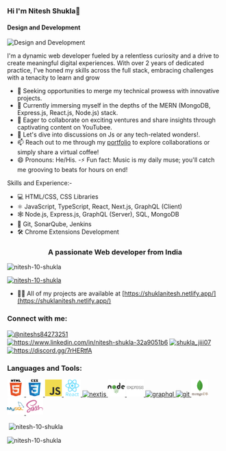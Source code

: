 ### Hi I'm Nitesh Shukla👋
#### Design and Development
![Design and Development](https://pbs.twimg.com/profile_banners/1214956097296953344/1623826429/1080x360)

I'm a dynamic web developer fueled by a relentless curiosity and a drive to create meaningful digital experiences.
With over 2 years of dedicated practice, 
I've honed my skills across the full stack, embracing challenges with a tenacity to learn and grow

- 🔭 Seeking opportunities to merge my technical prowess with innovative projects.
- 🌱 Currently immersing myself in the depths of the MERN (MongoDB, Express.js, React.js, Node.js) stack.
- 👯 Eager to collaborate on exciting ventures and share insights through captivating content on YouTubee.
- 💬 Let's dive into discussions on Js or any tech-related wonders!.
- 📫 Reach out to me through my [portfolio](https://niteshshukla.netlify.app/) to explore collaborations or simply share a virtual coffee!
- 😄 Pronouns: He/His.
-⚡ Fun fact: Music is my daily muse; you'll catch me grooving to beats for hours on end!

Skills and Experience:-
* 💻 HTML/CSS, CSS Libraries
* ⚛  JavaScript, TypeScript, React, Next.js, GraphQL (Client)
* 🕸  Node.js, Express.js, GraphQL (Server), SQL, MongoDB
* 📅 Git, SonarQube, Jenkins
* 🛠 Chrome Extensions Development

<h3 align="center">A passionate Web developer from India</h3>

<p align="left"> <img src="https://komarev.com/ghpvc/?username=nitesh-10-shukla&label=Profile%20views&color=0e75b6&style=flat" alt="nitesh-10-shukla" /> </p>

<p align="left"> <a href="https://github.com/ryo-ma/github-profile-trophy"><img src="https://github-profile-trophy.vercel.app/?username=nitesh-10-shukla" alt="nitesh-10-shukla" /></a> </p>

- 👨‍💻 All of my projects are available at [https://shuklanitesh.netlify.app/](https://shuklanitesh.netlify.app/)

<h3 align="left">Connect with me:</h3>
<p align="left">
<a href="https://twitter.com/@niteshs84273251" target="blank"><img align="center" src="https://raw.githubusercontent.com/rahuldkjain/github-profile-readme-generator/master/src/images/icons/Social/twitter.svg" alt="@niteshs84273251" height="30" width="40" /></a>
<a href="https://linkedin.com/in/https://www.linkedin.com/in/nitesh-shukla-32a9051b6" target="blank"><img align="center" src="https://raw.githubusercontent.com/rahuldkjain/github-profile-readme-generator/master/src/images/icons/Social/linked-in-alt.svg" alt="https://www.linkedin.com/in/nitesh-shukla-32a9051b6" height="30" width="40" /></a>
<a href="https://instagram.com/shukla_jiii07" target="blank"><img align="center" src="https://raw.githubusercontent.com/rahuldkjain/github-profile-readme-generator/master/src/images/icons/Social/instagram.svg" alt="shukla_jiii07" height="30" width="40" /></a>
<a href="https://discord.gg/https://discord.gg/7rHERtfA" target="blank"><img align="center" src="https://raw.githubusercontent.com/rahuldkjain/github-profile-readme-generator/master/src/images/icons/Social/discord.svg" alt="https://discord.gg/7rHERtfA" height="30" width="40" /></a>
</p>

<h3 align="left">Languages and Tools:</h3>
<p align="left"><a href="https://www.w3.org/html/" target="_blank"> <img src="https://raw.githubusercontent.com/devicons/devicon/master/icons/html5/html5-original-wordmark.svg" alt="html5" width="40" height="40"/> </a> <a href="https://www.w3schools.com/css/" target="_blank"> <img src="https://raw.githubusercontent.com/devicons/devicon/master/icons/css3/css3-original-wordmark.svg" alt="css3" width="40" height="40"/> </a> <a href="https://developer.mozilla.org/en-US/docs/Web/JavaScript" target="_blank"> <img src="https://raw.githubusercontent.com/devicons/devicon/master/icons/javascript/javascript-original.svg" alt="javascript" width="40" height="40"/> </a> <a href="https://reactjs.org/" target="_blank"> <img src="https://raw.githubusercontent.com/devicons/devicon/master/icons/react/react-original-wordmark.svg" alt="react" width="40" height="40"/> </a> <a href="https://nextjs.org/" target="_blank"> <img src="https://cdn.worldvectorlogo.com/logos/nextjs-13.svg" alt="nextjs" width="40" height="40"/> </a> <a href="https://nodejs.org" target="_blank"> <img src="https://raw.githubusercontent.com/devicons/devicon/master/icons/nodejs/nodejs-original-wordmark.svg" alt="nodejs" width="40" height="40"/> <a href="https://expressjs.com" target="_blank"> <img src="https://raw.githubusercontent.com/devicons/devicon/master/icons/express/express-original-wordmark.svg" alt="express" width="40" height="40"/> </a> <a href="https://graphql.org/" target="_blank"> <img src="https://cdn.worldvectorlogo.com/logos/graphql-logo-2.svg" alt="graphql" width="40" height="40"/> </a> <a href="https://git-scm.com/" target="_blank"> <img src="https://www.vectorlogo.zone/logos/git-scm/git-scm-icon.svg" alt="git" width="40" height="40"/> </a> <a href="https://www.mongodb.com/" target="_blank"> <img src="https://raw.githubusercontent.com/devicons/devicon/master/icons/mongodb/mongodb-original-wordmark.svg" alt="mongodb" width="40" height="40"/> </a> <a href="https://www.mysql.com/" target="_blank"> <img src="https://raw.githubusercontent.com/devicons/devicon/master/icons/mysql/mysql-original-wordmark.svg" alt="mysql" width="40" height="40"/> </a>   </a> <a href="https://sass-lang.com" target="_blank"> <img src="https://raw.githubusercontent.com/devicons/devicon/master/icons/sass/sass-original.svg" alt="sass" width="40" height="40"/> </a> </p>

<p>&nbsp;<img align="center" src="https://github-readme-stats.vercel.app/api?username=nitesh-10-shukla&show_icons=true&locale=en" alt="nitesh-10-shukla" /></p>

<p><img align="center" src="https://github-readme-streak-stats.herokuapp.com/?user=nitesh-10-shukla&" alt="nitesh-10-shukla" /></p>
